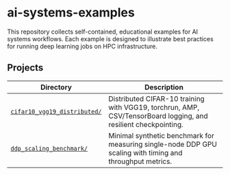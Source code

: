 # ai-systems-examples

This repository collects self-contained, educational examples for AI systems workflows. Each example is designed to illustrate best practices for running deep learning jobs on HPC infrastructure.

## Projects

| Directory | Description |
| --- | --- |
| [`cifar10_vgg19_distributed/`](cifar10_vgg19_distributed/) | Distributed CIFAR-10 training with VGG19, torchrun, AMP, CSV/TensorBoard logging, and resilient checkpointing. |
| [`ddp_scaling_benchmark/`](ddp_scaling_benchmark/) | Minimal synthetic benchmark for measuring single-node DDP GPU scaling with timing and throughput metrics. |
